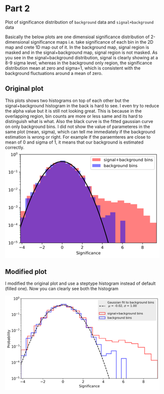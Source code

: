 # Part 2
Plot of significance distribution of `background` data and `signal+background` data

Basically the below plots are one dimensioal significance distribution of 2-dimensional significance maps i.e. take significance of each bin in the 2D map and crete 1D map out of it. In the background map, signal region is masked and in the signal+background map, signal region is not masked. As you see in the signal+background distribution, signal is clearly showing at a 8-9 sigma level, whereas in the background only region, the significance distribution mean at zero and sigma=1, which is consistent with the background fluctuations around a mean of zero.

## Original plot 
This plots shows two histograms on top of each other but the signal+background histogram in the back is hard to see. I even try to reduce the alpha value but it is still not looking great. This is because in the overlapping region, bin counts are more or less same and its hard to distinguish what is what. Also the black curve is the fitted gaussian curve on only background bins. I did not show the value of parameteres in the same plot (mean, sigma), which can tell me immediately if the background estimation is wrong or right. For example if the paraemteres are close to mean of 0 and sigma of 1, it means that our background is estimated correctly.
![image](https://github.com/skumarudel/DSPS_SKumar/blob/master/HW6/originalimage.png)

## Modified plot
I modified the original plot and use a steptype histogram instead of default (filled one). Now you can clearly see both the histogram


![image](https://github.com/skumarudel/DSPS_SKumar/blob/master/HW6/modifiedimage.png)

